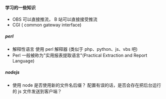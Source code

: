 #### 学习的一些知识

* OBS 可以直接推流， B 站可以直接接受推流
* CGI ( common gateway interface)

##### perl

* 解释性语言 使用 perl 解释器 (类似于 php、python、js、vbs 吧)
* Perl 一般被称为"实用报表提取语言"(Practical Extraction and Report Language)


##### nodejs

* 使用 node 是否使用新的文件名后缀？ 配置有误的话，是否会存在把后台运行的 js 文件发送到客户端？

